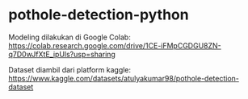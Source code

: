 # pothole-detection-python

Modeling dilakukan di Google Colab: https://colab.research.google.com/drive/1CE-iFMpCGDGU8ZN-q7D0wJfXtE_ipUls?usp=sharing

Dataset diambil dari platform kaggle: https://www.kaggle.com/datasets/atulyakumar98/pothole-detection-dataset
